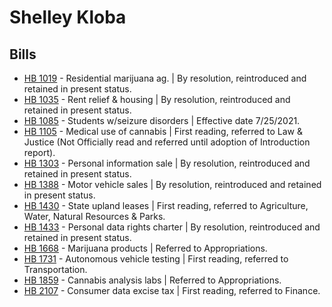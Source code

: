 # Shelley Kloba
## Bills
* [HB 1019](/bill/2021-22/hb/1019/) - Residential marijuana ag. | By resolution, reintroduced and retained in present status.
* [HB 1035](/bill/2021-22/hb/1035/) - Rent relief & housing | By resolution, reintroduced and retained in present status.
* [HB 1085](/bill/2021-22/hb/1085/) - Students w/seizure disorders | Effective date 7/25/2021.
* [HB 1105](/bill/2021-22/hb/1105/) - Medical use of cannabis | First reading, referred to Law & Justice (Not Officially read and referred until adoption of Introduction report).
* [HB 1303](/bill/2021-22/hb/1303/) - Personal information sale | By resolution, reintroduced and retained in present status.
* [HB 1388](/bill/2021-22/hb/1388/) - Motor vehicle sales | By resolution, reintroduced and retained in present status.
* [HB 1430](/bill/2021-22/hb/1430/) - State upland leases | First reading, referred to Agriculture, Water, Natural Resources & Parks.
* [HB 1433](/bill/2021-22/hb/1433/) - Personal data rights charter | By resolution, reintroduced and retained in present status.
* [HB 1668](/bill/2021-22/hb/1668/) - Marijuana products | Referred to Appropriations.
* [HB 1731](/bill/2021-22/hb/1731/) - Autonomous vehicle testing | First reading, referred to Transportation.
* [HB 1859](/bill/2021-22/hb/1859/) - Cannabis analysis labs | Referred to Appropriations.
* [HB 2107](/bill/2021-22/hb/2107/) - Consumer data excise tax | First reading, referred to Finance.
